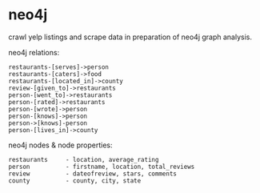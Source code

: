 # neo4j

crawl yelp listings and scrape data in preparation of neo4j graph analysis.

neo4j relations:

	restaurants-[serves]->person
	restaurants-[caters]->food
	restaurants-[located_in]->county
	review-[given_to]->restaurants
	person-[went_to]->restaurants
	person-[rated]->restaurants
	person-[wrote]->person
	person-[knows]->person
	person->[knows]-person
	person-[lives_in]->county

neo4j nodes & node properties:

	restaurants 	- location, average_rating
	person 		    - firstname, location, total_reviews
	review 		    - dateofreview, stars, comments
	county 		    - county, city, state

